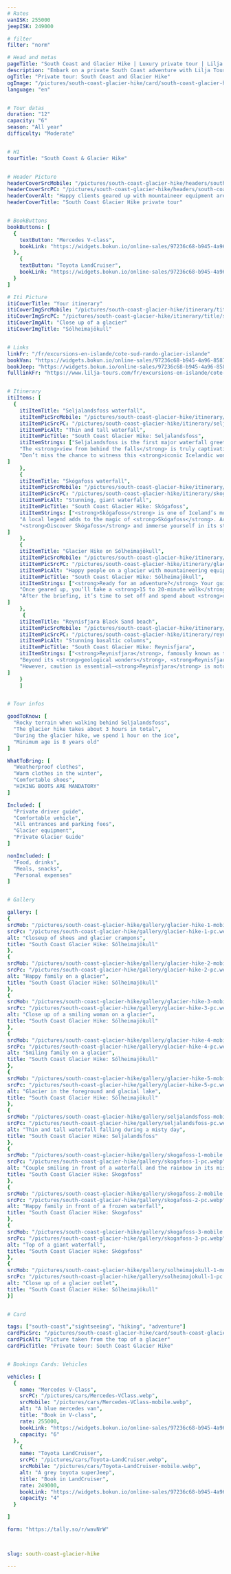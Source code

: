 ```yaml
---
# Rates
vanISK: 255000
jeepISK: 249000

# filter
filter: "norm"

# Head and metas
pageTitle: "South Coast and Glacier Hike | Luxury private tour | Lilja Tours"
description: "​Embark on a private South Coast adventure with Lilja Tours. Explore Seljalandsfoss and Skógafoss waterfalls, stroll along Reynisfjara black sand beach, and hike Sólheimajökull glacier. ​"
ogTitle: "Private tour: South Coast and Glacier Hike"
ogImage: "/pictures/south-coast-glacier-hike/card/south-coast-glacier-hike.webp"
language: "en"


# Tour datas
duration: "12"
capacity: "6"
season: "All year"
difficulty: "Moderate"


# H1
tourTitle: "South Coast & Glacier Hike"


# Header Picture
headerCoverSrcMobile: "/pictures/south-coast-glacier-hike/headers/south-coast-glacier-hike-mobile.webp"
headerCoverSrcPC: "/pictures/south-coast-glacier-hike/headers/south-coast-glacier-hike-pc.webp"
headerCoverAlt: "Happy clients geared up with mountaineer equipment are standing on a glacier"
headerCoverTitle: "South Coast Glacier Hike private tour"


# BookButtons
bookButtons: [
  {
    textButton: "Mercedes V-class",
    bookLink: "https://widgets.bokun.io/online-sales/97236c68-b945-4a96-8587-660bdc4c45fd/experience-calendar/753723"
  },
    {
    textButton: "Toyota LandCruiser",
    bookLink: "https://widgets.bokun.io/online-sales/97236c68-b945-4a96-8587-660bdc4c45fd/experience-calendar/753724"
  }
]

# Iti Picture
itiCoverTitle: "Your itinerary"
itiCoverImgSrcMobile: "/pictures/south-coast-glacier-hike/itinerary/title/solo-mobile.webp"
itiCoverImgSrcPC: "/pictures/south-coast-glacier-hike/itinerary/title/solo-pc.webp"
itiCoverImgAlt: "Close up of a glacier"
itiCoverImgTitle: "Sólheimajökull"


# Links
linkFr: "/fr/excursions-en-islande/cote-sud-rando-glacier-islande"
bookVan: "https://widgets.bokun.io/online-sales/97236c68-b945-4a96-8587-660bdc4c45fd/experience-calendar/753723"
bookJeep: "https://widgets.bokun.io/online-sales/97236c68-b945-4a96-8587-660bdc4c45fd/experience-calendar/753724"
fulllinkFr: "https://www.lilja-tours.com/fr/excursions-en-islande/cote-sud-rando-glacier-islande"


# Itinerary
itiItems: [
  { 
    itiItemTitle: "Seljalandsfoss waterfall",
    itiItemPicSrcMobile: "/pictures/south-coast-glacier-hike/itinerary/seljalandsfoss-mobile.webp",
    itiItemPicSrcPC: "/pictures/south-coast-glacier-hike/itinerary/seljalandsfoss-pc.webp",
    itiItemPicAlt: "Thin and tall waterfall",
    itiItemPicTitle: "South Coast Glacier Hike: Seljalandsfoss",
    itiItemStrings: ["Seljalandsfoss is the first major waterfall greeting travelers along Iceland’s South Coast from Reykjavík. Towering at <strong>60 meters</strong>, it’s famous for its remarkable <strong>cave hidden behind the falling water</strong>. This natural passage allows visitors to walk <strong>behind the cascade</strong>, offering a breathtaking, immersive experience with the roar of the waterfall echoing all around.",
    "The <strong>view from behind the falls</strong> is truly captivating, making it a dream spot for <strong>photographers and nature enthusiasts</strong>. Be prepared to get wet as the mist is unavoidable! If you’re visiting in <strong>winter</strong>, note that the path behind the waterfall is closed due to icy conditions, ensuring visitor safety.",
    "Don’t miss the chance to witness this <strong>iconic Icelandic wonder</strong>, a highlight of the South Coast’s natural beauty."
]
    },
    {
    itiItemTitle: "Skógafoss waterfall",
    itiItemPicSrcMobile: "/pictures/south-coast-glacier-hike/itinerary/skogafoss-mobile.webp",
    itiItemPicSrcPC: "/pictures/south-coast-glacier-hike/itinerary/skogafoss-pc.webp",
    itiItemPicAlt: "Stunning, giant waterfall",
    itiItemPicTitle: "South Coast Glacier Hike: Skógafoss",
    itiItemStrings: ["<strong>Skógafoss</strong> is one of Iceland’s most iconic waterfalls, easily spotted from <strong>Route One</strong> along the <strong>South Coast</strong>. Standing at <strong>60 meters</strong>, its powerful cascade generates a mesmerizing mist, often creating <strong>vivid rainbows</strong> on sunny days—an absolute paradise for photographers. Its breathtaking beauty and commanding presence attract visitors from around the world, and its fame grew even further after appearing in <strong>Game of Thrones</strong>, making it a must-visit for fans and travelers alike.",
    "A local legend adds to the magic of <strong>Skógafoss</strong>. According to folklore, a <strong>giant’s hidden treasure</strong> lies behind the waterfall. Many have attempted to uncover it, yet the mystery remains. Your guide will share this intriguing tale as you explore the area. For those craving adventure, a <strong>staircase beside the waterfall</strong> leads to an epic <strong>viewpoint</strong>, offering breathtaking <strong>panoramic views</strong> of the surrounding landscapes.",
    "<strong>Discover Skógafoss</strong> and immerse yourself in its stunning beauty, rich history, and the myths that make it a truly magical destination."
]
    },
    {
    itiItemTitle: "Glacier Hike on Sólheimajökull",
    itiItemPicSrcMobile: "/pictures/south-coast-glacier-hike/itinerary/glacier-hike-mobile.webp",
    itiItemPicSrcPC: "/pictures/south-coast-glacier-hike/itinerary/glacier-hike-pc.webp",
    itiItemPicAlt: "Happy people on a glacier with mountaineering equipment",
    itiItemPicTitle: "South Coast Glacier Hike: Sólheimajökull",
    itiItemStrings: ["<strong>Ready for an adventure?</strong> Your guide will equip you with a <strong>harness, helmet, crampons, and an ice axe</strong>, ensuring you’re fully prepared for the journey ahead.",
    "Once geared up, you’ll take a <strong>15 to 20-minute walk</strong> to the edge of the <strong>Sólheimajökull glacier</strong>. There, your guide will provide essential <strong>safety instructions</strong> and explain the proper approach to navigating the glacier.",
    "After the briefing, it’s time to set off and spend about <strong>one hour on the ice</strong>. As this is a <strong>private glacier hike</strong>, your guide will lead you away from the crowds, giving you the incredible feeling of having the glacier all to yourself."
]
    },
     {
    itiItemTitle: "Reynisfjara Black Sand beach",
    itiItemPicSrcMobile: "/pictures/south-coast-glacier-hike/itinerary/reynisfjara-mobile.webp",
    itiItemPicSrcPC: "/pictures/south-coast-glacier-hike/itinerary/reynisfjara-pc.webp",
    itiItemPicAlt: "Stunning basaltic columns",
    itiItemPicTitle: "South Coast Glacier Hike: Reynisfjara",
    itiItemStrings: ["<strong>Reynisfjara</strong>, famously known as the <strong>Dragon Glass Cave</strong> location in <strong>Game of Thrones</strong>, is Iceland’s most breathtaking <strong>black sand beach</strong>. Its <strong>striking basalt columns</strong>, <strong>powerful waves</strong>, and <strong>dramatic cliffs</strong> create a surreal landscape that captivates visitors year-round. The <strong>roaring Atlantic Ocean</strong> adds to its wild, untamed beauty, making it an absolute must-visit for <strong>photographers and nature enthusiasts</strong>.",
    "Beyond its <strong>geological wonders</strong>, <strong>Reynisfjara</strong> transforms into a bustling <strong>nesting ground</strong> in summer, welcoming thousands of <strong>migratory birds</strong>, including the beloved <strong>puffins</strong>. These seabirds return each year to breed on the towering cliffs above the black sand, offering a <strong>spectacular bird-watching experience</strong>. Visitors can observe them gracefully <strong>diving into the ocean</strong> for fish or resting on the rugged rock formations.",
    "However, caution is essential—<strong>Reynisfjara</strong> is notorious for its <strong>dangerous sneaker waves</strong>, which can appear suddenly. Explore this <strong>iconic Icelandic landmark</strong> to witness the <strong>raw power of nature</strong> and its vibrant wildlife."
]
    }
    ]


# Tour infos

goodToKnow: [
  "Rocky terrain when walking behind Seljalandsfoss", 
  "The glacier hike takes about 3 hours in total",
  "During the glacier hike, we spend 1 hour on the ice",
  "Minimum age is 8 years old"
]

WhatToBring: [
  "Weatherproof clothes", 
  "Warm clothes in the winter", 
  "Comfortable shoes",
  "HIKING BOOTS ARE MANDATORY"
]

Included: [
  "Private driver guide",
  "Comfortable vehicle",
  "All entrances and parking fees",
  "Glacier equipment",
  "Private Glacier Guide"
]

nonIncluded: [
  "Food, drinks", 
  "Meals, snacks", 
  "Personal expenses"
]


# Gallery

gallery: [
{
srcMob: "/pictures/south-coast-glacier-hike/gallery/glacier-hike-1-mobile.webp",
srcPc: "/pictures/south-coast-glacier-hike/gallery/glacier-hike-1-pc.webp",
alt: "Closeup of shoes and glacier crampons",
title: "South Coast Glacier Hike: Sólheimajökull"
},    
{
srcMob: "/pictures/south-coast-glacier-hike/gallery/glacier-hike-2-mobile.webp",
srcPc: "/pictures/south-coast-glacier-hike/gallery/glacier-hike-2-pc.webp",
alt: "Happy family on a glacier",
title: "South Coast Glacier Hike: Sólheimajökull"
},    
{
srcMob: "/pictures/south-coast-glacier-hike/gallery/glacier-hike-3-mobile.webp",
srcPc: "/pictures/south-coast-glacier-hike/gallery/glacier-hike-3-pc.webp",
alt: "Close up of a smiling woman on a glacier",
title: "South Coast Glacier Hike: Sólheimajökull"
},  
{
srcMob: "/pictures/south-coast-glacier-hike/gallery/glacier-hike-4-mobile.webp",
srcPc: "/pictures/south-coast-glacier-hike/gallery/glacier-hike-4-pc.webp",
alt: "Smiling family on a glacier",
title: "South Coast Glacier Hike: Sólheimajökull"
},  
{
srcMob: "/pictures/south-coast-glacier-hike/gallery/glacier-hike-5-mobile.webp",
srcPc: "/pictures/south-coast-glacier-hike/gallery/glacier-hike-5-pc.webp",
alt: "Glacier in the foreground and glacial lake",
title: "South Coast Glacier Hike: Sólheimajökull"
},   
{
srcMob: "/pictures/south-coast-glacier-hike/gallery/seljalandsfoss-mobile.webp",
srcPc: "/pictures/south-coast-glacier-hike/gallery/seljalandsfoss-pc.webp",
alt: "Thin and tall waterfall falling during a misty day",
title: "South Coast Glacier Hike: Seljalandsfoss"
},    
{
srcMob: "/pictures/south-coast-glacier-hike/gallery/skogafoss-1-mobile.webp",
srcPc: "/pictures/south-coast-glacier-hike/gallery/skogafoss-1-pc.webp",
alt: "Couple smiling in front of a waterfall and the rainbow in its mist",
title: "South Coast Glacier Hike: Skogafoss"
},  
{
srcMob: "/pictures/south-coast-glacier-hike/gallery/skogafoss-2-mobile.webp",
srcPc: "/pictures/south-coast-glacier-hike/gallery/skogafoss-2-pc.webp",
alt: "Happy family in front of a frozen waterfall",
title: "South Coast Glacier Hike: Skogafoss"
},  
{
srcMob: "/pictures/south-coast-glacier-hike/gallery/skogafoss-3-mobile.webp",
srcPc: "/pictures/south-coast-glacier-hike/gallery/skogafoss-3-pc.webp",
alt: "Top of a giant waterfall",
title: "South Coast Glacier Hike: Skógafoss"
},  
{
srcMob: "/pictures/south-coast-glacier-hike/gallery/solheimajokull-1-mobile.webp",
srcPc: "/pictures/south-coast-glacier-hike/gallery/solheimajokull-1-pc.webp",
alt: "Close up of a glacier outlet",
title: "South Coast Glacier Hike: Sólheimajökull"
}]


# Card

tags: ["south-coast","sightseeing", "hiking", "adventure"]
cardPicSrc: "/pictures/south-coast-glacier-hike/card/south-coast-glacier-hike.webp"
cardPicAlt: "Picture taken from the top of a glacier"
cardPicTitle: "Private tour: South Coast Glacier Hike"


# Bookings Cards: Vehicles

vehicles: [
  {
    name: "Mercedes V-Class",
    srcPC: "/pictures/cars/Mercedes-VClass.webp",
    srcMobile: "/pictures/cars/Mercedes-VClass-mobile.webp",
    alt: "A blue mercedes van",
    title: "Book in V-class",
    rate: 255000,
    bookLink: "https://widgets.bokun.io/online-sales/97236c68-b945-4a96-8587-660bdc4c45fd/experience-calendar/753723",
    capacity: "6"
  },
    {
    name: "Toyota LandCruiser",
    srcPC: "/pictures/cars/Toyota-LandCruiser.webp",
    srcMobile: "/pictures/cars/Toyota-LandCruiser-mobile.webp",
    alt: "A grey toyota superJeep",
    title: "Book in LandCruiser",
    rate: 249000,
    bookLink: "https://widgets.bokun.io/online-sales/97236c68-b945-4a96-8587-660bdc4c45fd/experience-calendar/753724",
    capacity: "4"
  }

]

form: "https://tally.so/r/wavNrW"



slug: south-coast-glacier-hike

---
```

